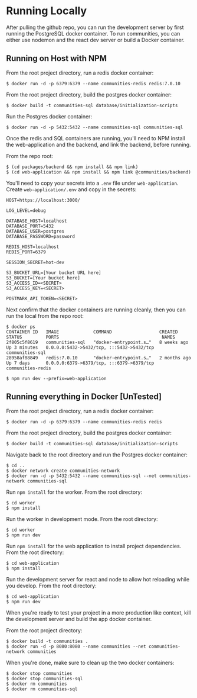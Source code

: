 # Running Locally

After pulling the github repo, you can run the development server by first
running the PostgreSQL docker container. To run communities, you can either use
nodemon and the react dev server or build a Docker container.

## Running on Host with NPM

From the root project directory, run a redis docker container:

```
$ docker run -d -p 6379:6379 --name communities-redis redis:7.0.10
```

From the root project directory, build the postgres docker container:

```
$ docker build -t communities-sql database/initialization-scripts 
```

Run the Postgres docker container:

```
$ docker run -d -p 5432:5432 --name communities-sql communities-sql
```

Once the redis and SQL containers are running, you'll need to NPM install the
web-application and the backend, and link the backend, before running.

From the repo root:

```
$ (cd packages/backend && npm install && npm link)
$ (cd web-application && npm install && npm link @communities/backend)
```

You'll need to copy your secrets into a `.env` file under `web-application`.
Create `web-application/.env` and copy in the secrets:

```
HOST=https://localhost:3000/

LOG_LEVEL=debug

DATABASE_HOST=localhost
DATABASE_PORT=5432
DATABASE_USER=postgres
DATABASE_PASSWORD=password

REDIS_HOST=localhost
REDIS_PORT=6379

SESSION_SECRET=hot-dev

S3_BUCKET_URL=[Your bucket URL here]
S3_BUCKET=[Your bucket here]
S3_ACCESS_ID=<SECRET>
S3_ACCESS_KEY=<SECRET>

POSTMARK_API_TOKEN=<SECRET>

```

Next confirm that the docker containers are running cleanly, then you can run
the local from the repo root:

```
$ docker ps
CONTAINER ID   IMAGE             COMMAND                  CREATED        STATUS         PORTS                                       NAMES
2f805c5f8619   communities-sql   "docker-entrypoint.s…"   8 weeks ago    Up 3 minutes   0.0.0.0:5432->5432/tcp, :::5432->5432/tcp   communities-sql
28958af88849   redis:7.0.10      "docker-entrypoint.s…"   2 months ago   Up 7 days      0.0.0.0:6379->6379/tcp, :::6379->6379/tcp   communities-redis

$ npm run dev --prefix=web-application
```

## Running everything in Docker [UnTested]

From the root project directory, run a redis docker container:

```
$ docker run -d -p 6379:6379 --name communities-redis redis
```

From the root project directory, build the postgres docker container:

```
$ docker build -t communities-sql database/initialization-scripts 
```

Navigate back to the root directory and run the Postgres docker container:

```
$ cd ..
$ docker network create communities-network
$ docker run -d -p 5432:5432 --name communities-sql --net communities-network communities-sql
```

Run `npm install` for the worker. From the root directory:

```
$ cd worker
$ npm install
```

Run the worker in development mode. From the root directory:

```
$ cd worker
$ npm run dev
```

Run `npm install` for the web application to install project dependencies. From the root directory:

```
$ cd web-application
$ npm install
```

Run the development server for react and node to allow hot reloading while you develop. From the root directory:

```
$ cd web-application
$ npm run dev
```

When you're ready to test your project in a more production like context, kill the development
server and build the app docker container.

From the root project directory:

```
$ docker build -t communities .
$ docker run -d -p 8080:8080 --name communities --net communities-network communities 
```

When you're done, make sure to clean up the two docker containers:

```
$ docker stop communities
$ docker stop communities-sql
$ docker rm communities
$ docker rm communities-sql
```
